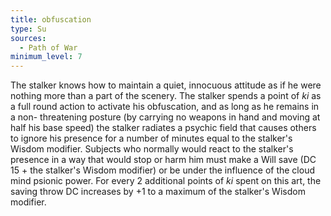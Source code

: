 ```yaml
---
title: obfuscation
type: Su
sources:
  - Path of War
minimum_level: 7
---
```


The stalker knows how to maintain a quiet, innocuous attitude as if he were nothing more than a part of the scenery. The stalker spends a point of *ki* as a full round action to activate his obfuscation, and as long as he remains in a non- threatening posture (by carrying no weapons in hand and moving at half his base speed) the stalker radiates a psychic field that causes others to ignore his presence for a number of minutes equal to the stalker's Wisdom modifier. Subjects who normally would react to the stalker's presence in a way that would stop or harm him must make a Will save (DC 15 + the stalker's Wisdom modifier) or be under the influence of the cloud mind psionic power. For every 2 additional points of *ki* spent on this art, the saving throw DC increases by +1 to a maximum of the stalker's Wisdom modifier.

